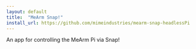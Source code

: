 ```yaml
---
layout: default
title:  "MeArm Snap!"
install_url: https://github.com/mimeindustries/mearm-snap-headlessPi
---
```

An app for controlling the MeArm Pi via Snap!